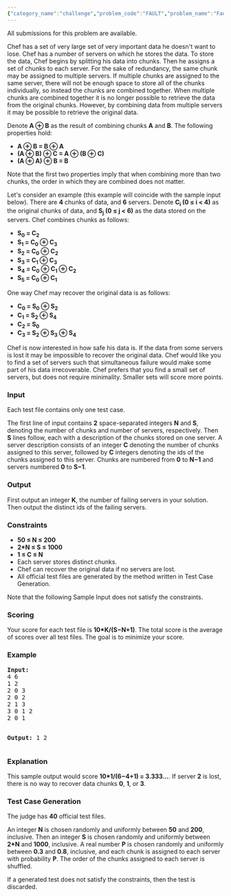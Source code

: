 ```yaml
---
{"category_name":"challenge","problem_code":"FAULT","problem_name":"Fault Tolerance","languages_supported":{"0":"C","1":"CPP14","2":"JAVA","3":"PYTH","4":"PYTH 3.5","5":"CS2","6":"PAS fpc","7":"PAS gpc","8":"RUBY","9":"PHP","10":"GO","11":"NODEJS","12":"HASK","13":"SCALA","14":"D","15":"PERL","16":"FORT","17":"WSPC","18":"ADA","19":"CAML","20":"ICK","21":"BF","22":"ASM","23":"CLPS","24":"PRLG","25":"ICON","26":"SCM qobi","27":"PIKE","28":"ST","29":"NICE","30":"LUA","31":"BASH","32":"NEM","33":"LISP sbcl","34":"LISP clisp","35":"SCM guile","36":"JS","37":"ERL","38":"TCL","39":"PERL6","40":"TEXT","41":"CLOJ","42":"FS"},"max_timelimit":1,"source_sizelimit":50000,"problem_author":"pieguy","problem_tester":"laycurse","date_added":"7-02-2013","tags":{"0":"april13","1":"bitwise","2":"challenge","3":"gauss","4":"pieguy"},"editorial_url":"http://discuss.codechef.com/problems/FAULT","time":{"view_start_date":1366018200,"submit_start_date":1366018200,"visible_start_date":1366018200,"end_date":1735669800},"is_direct_submittable":false,"layout":"problem"}
---
```

<span class="solution-visible-txt">All submissions for this problem are available.</span><p>Chef has a set of very large set of very important data he doesn't want to lose. Chef has a number of servers on which he stores the data. To store the data, Chef begins by splitting his data into chunks. Then he assigns a set of chunks to each server. For the sake of redundancy, the same chunk may be assigned to multiple servers. If multiple chunks are assigned to the same server, there will not be enough space to store all of the chunks individually, so instead the chunks are combined together. When multiple chunks are combined together it is no longer possible to retrieve the data from the original chunks. However, by combining data from multiple servers it may be possible to retrieve the original data.</p>
<p>Denote <b>A ⊕ B</b> as the result of combining chunks <b>A</b> and <b>B</b>. The following properties hold:</p>
<ul>
<li><b>A ⊕ B = B ⊕ A</b></li>
<li><b>(A ⊕ B) ⊕ C = A ⊕ (B ⊕ C)</b></li>
<li><b>(A ⊕ A) ⊕ B = B</b></li>
</ul>
<p>Note that the first two properties imply that when combining more than two chunks, the order in which they are combined does not matter.</p>
<p>Let's consider an example (this example will coincide with the sample input below). There are <b>4</b> chunks of data, and <b>6</b> servers. Denote <b>C<sub>i</sub> (0 ≤ i &lt; 4)</b> as the original chunks of data, and <b>S<sub>j</sub> (0 ≤ j &lt; 6)</b> as the data stored on the servers. Chef combines chunks as follows:</p>
<ul>
<li><b>S<sub>0</sub> = C<sub>2</sub></b></li>
<li><b>S<sub>1</sub> = C<sub>0</sub> ⊕ C<sub>3</sub></b></li>
<li><b>S<sub>2</sub> = C<sub>0</sub> ⊕ C<sub>2</sub></b></li>
<li><b>S<sub>3</sub> = C<sub>1</sub> ⊕ C<sub>3</sub></b></li>
<li><b>S<sub>4</sub> = C<sub>0</sub> ⊕ C<sub>1</sub> ⊕ C<sub>2</sub></b></li>
<li><b>S<sub>5</sub> = C<sub>0</sub> ⊕ C<sub>1</sub></b></li>
</ul>
<p>One way Chef may recover the original data is as follows:</p>
<ul>
<li><b>C<sub>0</sub> = S<sub>0</sub> ⊕ S<sub>2</sub></b></li>
<li><b>C<sub>1</sub> = S<sub>2</sub> ⊕ S<sub>4</sub></b></li>
<li><b>C<sub>2</sub> = S<sub>0</sub></b></li>
<li><b>C<sub>3</sub> = S<sub>2</sub> ⊕ S<sub>3</sub> ⊕ S<sub>4</sub></b></li>
</ul>
<p>
Chef is now interested in how safe his data is. If the data from some servers is lost it may be impossible to recover the original data. Chef would like you to find a set of servers such that simultaneous failure would make some part of his data irrecoverable. Chef prefers that you find a small set of servers, but does not require minimality. Smaller sets will score more points.</p>
<h3>Input</h3>
<p>Each test file contains only one test case.</p>
<p>The first line of input contains <b>2</b> space-separated integers <b>N</b> and <b>S</b>, denoting the number of chunks and number of servers, respectively. Then <b>S</b> lines follow, each with a description of the chunks stored on one server. A server description consists of an integer <b>C</b> denoting the number of chunks assigned to this server, followed by <b>C</b> integers denoting the ids of the chunks assigned to this server. Chunks are numbered from <b>0</b> to <b>N−1</b> and servers numbered <b>0</b> to <b>S−1</b>.</p>
<h3>Output</h3>
<p>First output an integer <b>K</b>, the number of failing servers in your solution. Then output the distinct ids of the failing servers.</p>
<h3>Constraints</h3>
<ul>
<li><b>50 ≤ N ≤ 200</b></li>
<li><b>2*N ≤ S ≤ 1000</b></li>
<li><b>1 ≤ C ≤ N</b></li>
<li>Each server stores distinct chunks.</li>
<li>Chef can recover the original data if no servers are lost.</li>
<li>All official test files are generated by the method written in Test Case Generation.</li>
</ul>
<p>Note that the following Sample Input does not satisfy the constraints.</p>
<h3>Scoring</h3>
<p>Your score for each test file is <b>10*K/(S−N+1)</b>. The total score is the average of scores over all test files. The goal is to minimize your score.</p>
<h3>Example</h3>
<pre>
<b>Input:</b>
4 6
1 2
2 0 3
2 0 2
2 1 3
3 0 1 2
2 0 1

<b>Output:</b>
1
2
</pre><h3>Explanation</h3>
<p>This sample output would score <b>10*1/(6−4+1) = 3.333...</b>. If server <b>2</b> is lost, there is no way to recover data chunks <b>0</b>, <b>1</b>, or <b>3</b>.</p>
<h3>Test Case Generation</h3>
<p>The judge has <b>40</b> official test files.</p>
<p>An integer <b>N</b> is chosen randomly and uniformly between <b>50</b> and <b>200</b>, inclusive. Then an integer <b>S</b> is chosen randomly and uniformly between <b>2*N</b> and <b>1000</b>, inclusive. A real number <b>P</b> is chosen randomly and uniformly between <b>0.3</b> and <b>0.8</b>, inclusive, and each chunk is assigned to each server with probability <b>P</b>. The order of the chunks assigned to each server is shuffled.</p>
<p>If a generated test does not satisfy the constraints, then the test is discarded.</p>
